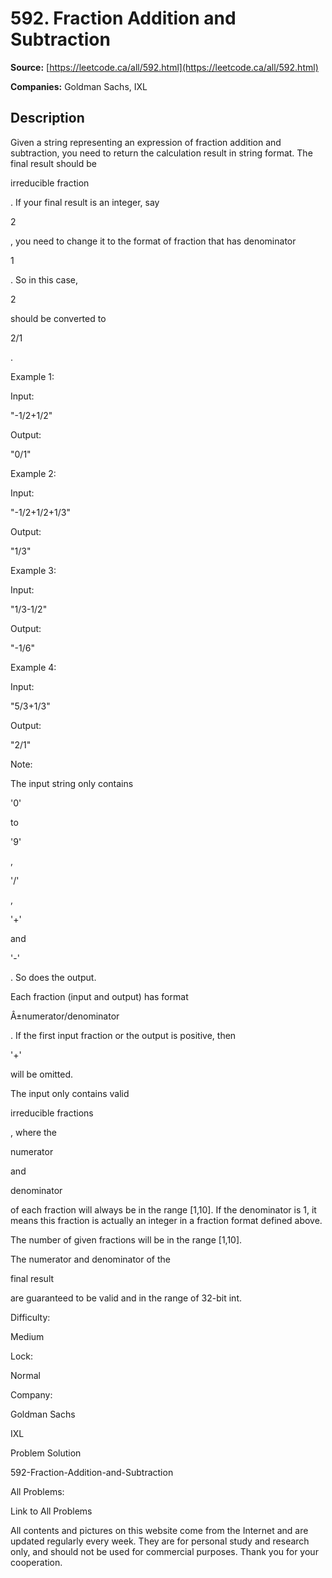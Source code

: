 # 592. Fraction Addition and Subtraction

**Source:** [https://leetcode.ca/all/592.html](https://leetcode.ca/all/592.html)

**Companies:** Goldman Sachs, IXL

## Description

Given a string representing an expression of fraction addition and subtraction, you need to
        return the calculation result in string format. The final result should be

irreducible fraction

.
        If your final result is an integer, say

2

, you need to change it to the format
        of fraction that has denominator

1

. So in this case,

2

should be
        converted to

2/1

.

Example 1:

Input:

"-1/2+1/2"

Output:

"0/1"

Example 2:

Input:

"-1/2+1/2+1/3"

Output:

"1/3"

Example 3:

Input:

"1/3-1/2"

Output:

"-1/6"

Example 4:

Input:

"5/3+1/3"

Output:

"2/1"

Note:

The input string only contains

'0'

to

'9'

,

'/'

,

'+'

and

'-'

. So does the output.

Each fraction (input and output) has format

Â±numerator/denominator

. If the
            first input fraction or the output is positive, then

'+'

will be omitted.

The input only contains valid

irreducible fractions

, where the

numerator

and

denominator

of each fraction will always be in the range [1,10]. If the
            denominator is 1, it means this fraction is actually an integer in a fraction format
            defined above.

The number of given fractions will be in the range [1,10].

The numerator and denominator of the

final result

are guaranteed to be valid and
            in the range of 32-bit int.

Difficulty:

Medium

Lock:

Normal

Company:

Goldman Sachs

IXL

Problem Solution

592-Fraction-Addition-and-Subtraction

All Problems:

Link to All Problems

All contents and pictures on this website come from the Internet and are updated regularly every week. They are for personal study and research only, and should not be used for commercial purposes. Thank you for your cooperation.

